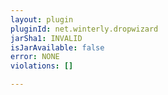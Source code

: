 ```yaml
---
layout: plugin
pluginId: net.winterly.dropwizard
jarSha1: INVALID
isJarAvailable: false
error: NONE
violations: []

---
```

